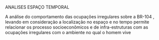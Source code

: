 ANALISES ESPAÇO TEMPORAL

A análise do comportamento das  ocupações irregulares sobre a BR-104 , levando em consideração a localização no espaço e no tempo permite relacionar os processo  socioeconômicos e de infra-estruturas com as ocupações irregulares  com o ambiente no qual o homem vive
<!--stackedit_data:
eyJoaXN0b3J5IjpbMTU5MDU4ODk3XX0=
-->